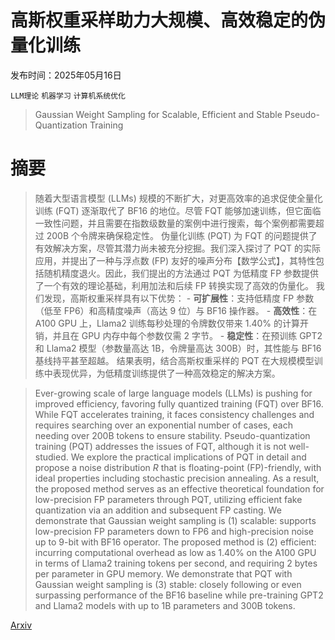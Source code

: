 # 高斯权重采样助力大规模、高效稳定的伪量化训练

发布时间：2025年05月16日

`LLM理论` `机器学习` `计算机系统优化`

> Gaussian Weight Sampling for Scalable, Efficient and Stable Pseudo-Quantization Training

# 摘要

> 随着大型语言模型 (LLMs) 规模的不断扩大，对更高效率的追求促使全量化训练 (FQT) 逐渐取代了 BF16 的地位。尽管 FQT 能够加速训练，但它面临一致性问题，并且需要在指数级数量的案例中进行搜索，每个案例都需要超过 200B 个令牌来确保稳定性。
    伪量化训练 (PQT) 为 FQT 的问题提供了有效解决方案，尽管其潜力尚未被充分挖掘。我们深入探讨了 PQT 的实际应用，并提出了一种与浮点数 (FP) 友好的噪声分布【数学公式】，其特性包括随机精度退火。因此，我们提出的方法通过 PQT 为低精度 FP 参数提供了一个有效的理论基础，利用加法和后续 FP 转换实现了高效的伪量化。
    我们发现，高斯权重采样具有以下优势：
    - **可扩展性**：支持低精度 FP 参数（低至 FP6）和高精度噪声（高达 9 位）与 BF16 操作器。
    - **高效性**：在 A100 GPU 上，Llama2 训练每秒处理的令牌数仅带来 1.40% 的计算开销，并且在 GPU 内存中每个参数仅需 2 字节。
    - **稳定性**：在预训练 GPT2 和 Llama2 模型（参数量高达 1B，令牌量高达 300B）时，其性能与 BF16 基线持平甚至超越。
    结果表明，结合高斯权重采样的 PQT 在大规模模型训练中表现优异，为低精度训练提供了一种高效稳定的解决方案。

> Ever-growing scale of large language models (LLMs) is pushing for improved efficiency, favoring fully quantized training (FQT) over BF16. While FQT accelerates training, it faces consistency challenges and requires searching over an exponential number of cases, each needing over 200B tokens to ensure stability.
  Pseudo-quantization training (PQT) addresses the issues of FQT, although it is not well-studied. We explore the practical implications of PQT in detail and propose a noise distribution $R$ that is floating-point (FP)-friendly, with ideal properties including stochastic precision annealing. As a result, the proposed method serves as an effective theoretical foundation for low-precision FP parameters through PQT, utilizing efficient fake quantization via an addition and subsequent FP casting.
  We demonstrate that Gaussian weight sampling is (1) scalable: supports low-precision FP parameters down to FP6 and high-precision noise up to 9-bit with BF16 operator. The proposed method is (2) efficient: incurring computational overhead as low as 1.40\% on the A100 GPU in terms of Llama2 training tokens per second, and requiring 2 bytes per parameter in GPU memory. We demonstrate that PQT with Gaussian weight sampling is (3) stable: closely following or even surpassing performance of the BF16 baseline while pre-training GPT2 and Llama2 models with up to 1B parameters and 300B tokens.

[Arxiv](https://arxiv.org/abs/2505.11170)